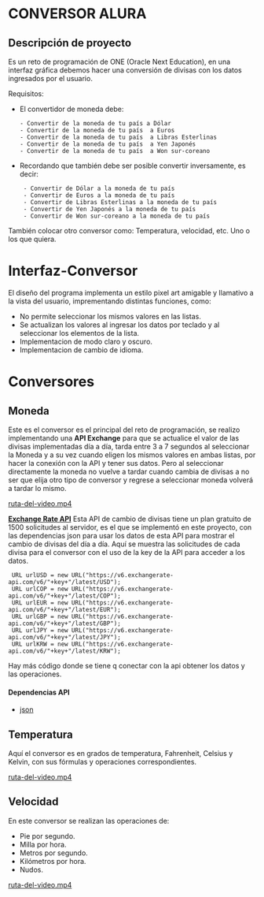 # CONVERSOR ALURA

## Descripción de proyecto
Es un reto de programación de ONE (Oracle Next Education), en una interfaz gráfica debemos hacer una conversión de divisas con los datos ingresados por el usuario.

Requisitos:

- El convertidor de moneda debe:

      - Convertir de la moneda de tu país a Dólar
      - Convertir de la moneda de tu país  a Euros
      - Convertir de la moneda de tu país  a Libras Esterlinas
      - Convertir de la moneda de tu país  a Yen Japonés
      - Convertir de la moneda de tu país  a Won sur-coreano

- Recordando que también debe ser posible convertir inversamente, es decir:

       - Convertir de Dólar a la moneda de tu país
       - Convertir de Euros a la moneda de tu país
       - Convertir de Libras Esterlinas a la moneda de tu país
       - Convertir de Yen Japonés a la moneda de tu país
       - Convertir de Won sur-coreano a la moneda de tu país

También colocar otro conversor como: Temperatura, velocidad, etc. Uno o los que quiera.



# Interfaz-Conversor
El diseño del programa implementa un estilo pixel art amigable y llamativo a la vista del usuario, imprementando distintas funciones, como:
- No permite seleccionar los mismos valores en las listas.
- Se actualizan los valores al ingresar los datos por teclado y al seleccionar los elementos de la lista.
- Implementacion de modo claro y oscuro.
- Implementacion de cambio de idioma.

# Conversores

## Moneda
Este es el conversor es el principal del reto de programación, se realizo implementando una **API Exchange** para que se actualice el valor de las divisas implementadas día a día, tarda entre 3 a 7 segundos al seleccionar la Moneda y a su vez cuando eligen los mismos valores en ambas listas, por hacer la conexión con la API y tener sus datos.
Pero al seleccionar directamente la moneda no vuelve a tardar cuando cambia de divisas a no ser que elija otro tipo de conversor y regrese a seleccionar moneda volverá a tardar lo mismo.

[ruta-del-video.mp4](https://github.com/FARNIKS/Conversor-Alura/assets/128429185/6ca9591a-0d27-4ad3-814e-8a71cbc8da81)


[**Exchange Rate API**](https://www.exchangerate-api.com)
Esta API de cambio de divisas tiene un plan gratuito de 1500 solicitudes al servidor, es el que se implementó en este proyecto, con las dependencias json para usar los datos de esta API para mostrar el cambio de divisas del día a día. Aquí se muestra las solicitudes de cada divisa para el conversor con el uso de la key de la API para acceder a los datos.

	 URL urlUSD = new URL("https://v6.exchangerate-api.com/v6/"+key+"/latest/USD");
	 URL urlCOP = new URL("https://v6.exchangerate-api.com/v6/"+key+"/latest/COP");
	 URL urlEUR = new URL("https://v6.exchangerate-api.com/v6/"+key+"/latest/EUR");
	 URL urlGBP = new URL("https://v6.exchangerate-api.com/v6/"+key+"/latest/GBP");
	 URL urlJPY = new URL("https://v6.exchangerate-api.com/v6/"+key+"/latest/JPY");
	 URL urlKRW = new URL("https://v6.exchangerate-api.com/v6/"+key+"/latest/KRW");

Hay más código donde se tiene q conectar con la api obtener los datos y las operaciones.

#### Dependencias API
- [json](https://mvnrepository.com/artifact/org.json/json)


## Temperatura
Aquí el conversor es en grados de temperatura, Fahrenheit, Celsius y Kelvin, con sus fórmulas y operaciones correspondientes.

[ruta-del-video.mp4](https://github.com/FARNIKS/Conversor-Alura/assets/128429185/d8101540-cc93-417b-b2a6-8653003fac11)

## Velocidad
En este conversor se realizan las operaciones de:
- Pie por segundo.
- Milla por hora.
- Metros por segundo.
- Kilómetros por hora.
- Nudos.
  
[ruta-del-video.mp4](https://github.com/FARNIKS/Conversor-Alura/assets/128429185/1188ec29-288a-4acd-8b01-6b87c543d200)

